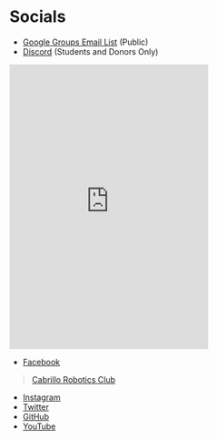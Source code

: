 <div id="fb-root"></div>
<script async defer crossorigin="anonymous" src="https://connect.facebook.net/en_US/sdk.js#xfbml=1&version=v14.0" nonce="9FSUuRxo"></script>

# Socials 

* [Google Groups Email List](https://groups.google.com/g/cabrillorobotics) (Public)
* [Discord](https://discord.gg/Z5PYYekMWf) (Students and Donors Only)

<iframe src="https://discord.com/widget?id=908903553358258226&theme=dark" width="350" height="500" allowtransparency="true" frameborder="0" sandbox="allow-popups allow-popups-to-escape-sandbox allow-same-origin allow-scripts"></iframe>

* [Facebook](https://www.facebook.com/CabrilloRobotics/)

<div class="fb-page" data-href="https://www.facebook.com/CabrilloRobotics/" data-tabs="timeline" data-width="" data-height="" data-small-header="false" data-adapt-container-width="true" data-hide-cover="false" data-show-facepile="true"><blockquote cite="https://www.facebook.com/CabrilloRobotics/" class="fb-xfbml-parse-ignore"><a href="https://www.facebook.com/CabrilloRobotics/">Cabrillo Robotics Club</a></blockquote></div>

* [Instagram](https://www.instagram.com/cabrillorobotics/)
* [Twitter](https://twitter.com/CabrilloRobotic)
* [GitHub](https://github.com/cabrillorobotics)
* [YouTube](https://www.youtube.com/channel/UC7C8mbnPujbr6cxQMaxRVWw)
